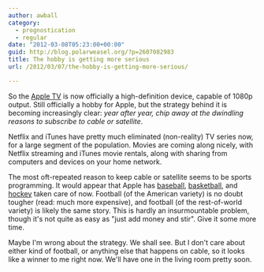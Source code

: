 ```yaml
---
author: awball
category:
  - prognostication
  - regular
date: "2012-03-08T05:23:00+00:00"
guid: http://blog.polarweasel.org/?p=2607082983
title: The hobby is getting more serious
url: /2012/03/07/the-hobby-is-getting-more-serious/

---
```

So the [Apple TV](http://www.apple.com/appletv/) is now officially a high-definition device, capable of 1080p output. Still officially a hobby for Apple, but the strategy behind it is becoming increasingly clear: _year after year, chip away at the dwindling reasons to subscribe to cable or satellite_.

Netflix and iTunes have pretty much eliminated (non-reality) TV series now, for a large segment of the population. Movies are coming along nicely, with Netflix streaming and iTunes movie rentals, along with sharing from computers and devices on your home network.

The most oft-repeated reason to keep cable or satellite seems to be sports programming. It would appear that Apple has [baseball](http://www.apple.com/appletv/whats-on/#mlb), [basketball](http://www.apple.com/appletv/whats-on/#nba), and [hockey](http://www.apple.com/appletv/whats-on/#nhl) taken care of now. Football (of the American variety) is no doubt tougher (read: much more expensive), and football (of the rest-of-world variety) is likely the same story. This is hardly an insurmountable problem, though it's not quite as easy as "just add money and stir". Give it some more time.

Maybe I'm wrong about the strategy. We shall see. But I don't care about either kind of football, or anything else that happens on cable, so it looks like a winner to me right now. We'll have one in the living room pretty soon.
